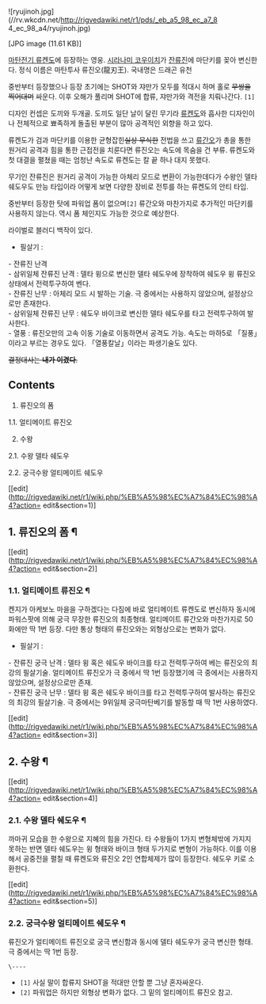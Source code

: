 ![ryujinoh.jpg](//rv.wkcdn.net/http://rigvedawiki.net/r1/pds/_eb_a5_98_ec_a7_8
4_ec_98_a4/ryujinoh.jpg)

[JPG image (11.61 KB)]

  
[마탄전기 류켄도](%EB%A7%88%ED%83%84%EC%A0%84%EA%B8%B0%20%EB%A5%98%EC%BC%84%EB%8F%84.md)에 등장하는 영웅. [시라나미 코우이치](%EC%8B%9C%EB%9D%BC%EB%82%98%EB%AF%B8%20%EC%BD%94%EC%9A%B0%EC%9D%B4%EC%B9%98.md)가 [잔류진](%EC%9E%94%EB%A5%98%EC%A7%84.md)에
마단키를 꽂아 변신한다. 정식 이름은 마탄투사 류진오(龍刃王). 국내명은 드래곤 유천

중반부터 등장했으나 등장 초기에는 SHOT와 쟈만가 모두를 적대시 하며 홀로 <del>무쌍을 찍어대며</del> 싸운다. 이후 오해가 풀리며
SHOT에 합류, 쟈만가와 격전을 치뤄나간다. `[1]`

디자인 컨셉은 도끼와 두개골. 도끼도 일단 날이 달린 무기라 [류켄도](%EB%A5%98%EC%BC%84%EB%8F%84.md)와
흡사한 디자인이나 전체적으로 뾰족하게 돌출된 부분이 많아 공격적인 외향을 하고 있다.

류켄도가 검과 마단키를 이용한 균형잡힌<del>실상 무식한</del> 전법을 쓰고
[류간오](%EB%A5%98%EA%B0%84%EC%98%A4.md)가 총을 통한 원거리 공격과 힘을 통한 근접전을 치룬다면 류진오는
속도에 목숨을 건 부류. 류켄도와 첫 대결을 펼쳤을 때는 엄청난 속도로 류켄도는 칼 끝 하나 대지 못했다.

무기인 잔류진은 원거리 공격이 가능한 아체리 모드로 변환이 가능한데다가 수왕인 델타 쉐도우도 만능 타입이라 어떻게 보면 다양한 장비로 전투를
하는 류켄도의 안티 타입.

중반부터 등장한 탓에 파워업 폼이 없으며`[2]` 류간오와 마찬가지로 추가적인 마단키를 사용하지 않는다. 역시 폼 체인지도 가능한 것으로
예상한다.

라이벌로 블러디 백작이 있다.

  * 필살기 :  

\- 잔류진 난격  
\- 삼위일체 잔류진 난격 : 델타 윙으로 변신한 델타 쉐도우에 장착하여 쉐도우 윙 류진오 상태에서 전력투구하여 벤다.  
\- 잔류진 난무 : 아체리 모드 시 발하는 기술. 극 중에서는 사용하지 않았으며, 설정상으로만 존재한다.  
\- 삼위일체 잔류진 난무 : 쉐도우 바이크로 변신한 델타 쉐도우를 타고 전력투구하여 발사한다.  
\- 열풍 : 류진오만의 고속 이동 기술로 이동하면서 공격도 가능. 속도는 마하5로 「질풍」이라고 부르는 경우도 있다. 「열풍칼날」이라는
파생기술도 있다.  

<del>결정대사는 **내가 이겼다**.</del>

## Contents

    

1. 류진오의 폼 
    

1.1. 얼티메이트 류진오

2. 수왕 
    

2.1. 수왕 델타 쉐도우

2.2. 궁극수왕 얼티메이트 쉐도우

[[edit](http://rigvedawiki.net/r1/wiki.php/%EB%A5%98%EC%A7%84%EC%98%A4?action=
edit&section=1)]

## 1. 류진오의 폼 ¶

[[edit](http://rigvedawiki.net/r1/wiki.php/%EB%A5%98%EC%A7%84%EC%98%A4?action=
edit&section=2)]

### 1.1. 얼티메이트 류진오 ¶

켄지가 아케보노 마을을 구하겠다는 다짐에 바로 얼티메이트 류켄도로 변신하자 동시에 파워스팟에 의해 궁극 무장한 류진오의 최종형태. 얼티메이트
류간오와 마찬가지로 50화에만 딱 1번 등장. 다만 통상 형태의 류진오와는 외형상으로는 변화가 없다.

  

  * 필살기 :  

\- 잔류진 궁극 난격 : 델타 윙 혹은 쉐도우 바이크를 타고 전력투구하여 베는 류진오의 최강의 필살기술. 얼티메이트 류진오가 극 중에서 딱
1번 등장했기에 극 중에서는 사용하지 않았으며, 설정상으로만 존재.  
\- 잔류진 궁극 난무 : 델타 윙 혹은 쉐도우 바이크를 타고 전력투구하여 발사하는 류진오의 최강의 필살기술. 극 중에서는 9위일체
궁극마탄베기를 발동할 때 딱 1번 사용하였다.  

[[edit](http://rigvedawiki.net/r1/wiki.php/%EB%A5%98%EC%A7%84%EC%98%A4?action=
edit&section=3)]

## 2. 수왕 ¶

[[edit](http://rigvedawiki.net/r1/wiki.php/%EB%A5%98%EC%A7%84%EC%98%A4?action=
edit&section=4)]

### 2.1. 수왕 델타 쉐도우 ¶

까마귀 모습을 한 수왕으로 지혜의 힘을 가진다. 타 수왕들이 1가지 변형체밖에 가지지 못하는 반면 델타 쉐도우는 윙 형태와 바이크 형태
두가지로 변형이 가능하다. 이를 이용해서 공중전을 펼칠 때 류켄도와 류진오 2인 연합체제가 많이 등장한다. 쉐도우 키로 소환한다.

[[edit](http://rigvedawiki.net/r1/wiki.php/%EB%A5%98%EC%A7%84%EC%98%A4?action=
edit&section=5)]

### 2.2. 궁극수왕 얼티메이트 쉐도우 ¶

류진오가 얼티메이트 류진오로 궁극 변신함과 동시에 델타 쉐도우가 궁극 변신한 형태. 극 중에서는 딱 1번 등장.

`\----`

  * `[1]` 사실 말이 합류지 SHOT을 적대만 안할 뿐 그냥 혼자싸운다.
  * `[2]` 파워업은 하지만 외형상 변화가 없다. 그 밑의 얼티메이트 류진오 참고.

